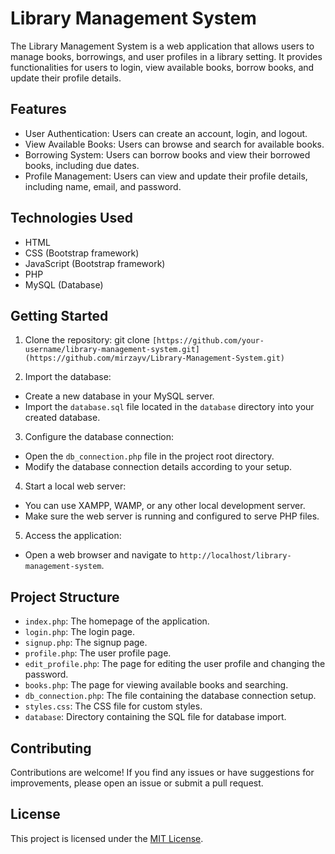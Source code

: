 # Library Management System

The Library Management System is a web application that allows users to manage books, borrowings, and user profiles in a library setting. It provides functionalities for users to login, view available books, borrow books, and update their profile details.

## Features

- User Authentication: Users can create an account, login, and logout.
- View Available Books: Users can browse and search for available books.
- Borrowing System: Users can borrow books and view their borrowed books, including due dates.
- Profile Management: Users can view and update their profile details, including name, email, and password.

## Technologies Used

- HTML
- CSS (Bootstrap framework)
- JavaScript (Bootstrap framework)
- PHP
- MySQL (Database)

## Getting Started

1. Clone the repository: git clone `[https://github.com/your-username/library-management-system.git](https://github.com/mirzayv/Library-Management-System.git)`

2. Import the database:

- Create a new database in your MySQL server.
- Import the `database.sql` file located in the `database` directory into your created database.

3. Configure the database connection:

- Open the `db_connection.php` file in the project root directory.
- Modify the database connection details according to your setup.

4. Start a local web server:

- You can use XAMPP, WAMP, or any other local development server.
- Make sure the web server is running and configured to serve PHP files.

5. Access the application:

- Open a web browser and navigate to `http://localhost/library-management-system`.

## Project Structure

- `index.php`: The homepage of the application.
- `login.php`: The login page.
- `signup.php`: The signup page.
- `profile.php`: The user profile page.
- `edit_profile.php`: The page for editing the user profile and changing the password.
- `books.php`: The page for viewing available books and searching.
- `db_connection.php`: The file containing the database connection setup.
- `styles.css`: The CSS file for custom styles.
- `database`: Directory containing the SQL file for database import.

## Contributing

Contributions are welcome! If you find any issues or have suggestions for improvements, please open an issue or submit a pull request.

## License

This project is licensed under the [MIT License](LICENSE).
